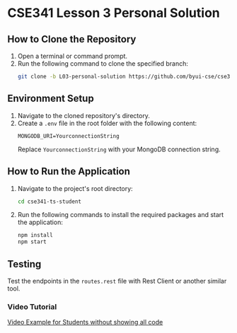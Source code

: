 # CSE341 Lesson 3 Personal Solution
## How to Clone the Repository

1. Open a terminal or command prompt.
2. Run the following command to clone the specified branch:
   ```bash
   git clone -b L03-personal-solution https://github.com/byui-cse/cse341-ts-student.git
   ```

## Environment Setup

1. Navigate to the cloned repository's directory.
2. Create a `.env` file in the root folder with the following content:
   ```env
   MONGODB_URI=YourconnectionString
   ```
   Replace `YourconnectionString` with your MongoDB connection string.

## How to Run the Application

1. Navigate to the project's root directory:
   ```bash
   cd cse341-ts-student
   ```
2. Run the following commands to install the required packages and start the application:
   ```bash
   npm install
   npm start
   ```
## Testing

Test the endpoints in the `routes.rest` file with Rest Client or another similar tool.

### Video Tutorial

[Video Example for Students without showing all code](https://www.youtube.com/watch?v=MhObHmqk58U)
